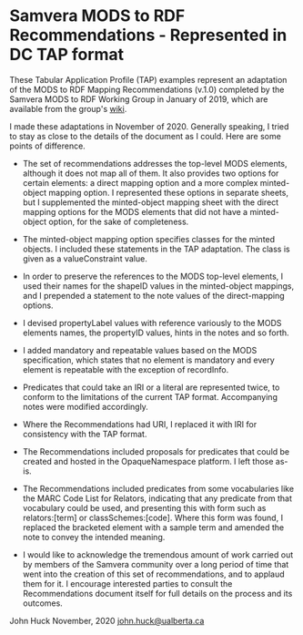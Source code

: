 # Samvera MODS to RDF Recommendations - Represented in DC TAP format

These Tabular Application Profile (TAP) examples represent an adaptation of the MODS to RDF Mapping Recommendations (v.1.0) completed by the Samvera MODS to RDF Working Group in January of 2019, which are available from the group's [wiki](https://samvera.atlassian.net/wiki/spaces/samvera/pages/405212148/MODS+and+RDF+Descriptive+Metadata+Subgroup).

I made these adaptations in November of 2020. Generally speaking, I tried to stay as close to the details of the document as I could. Here are some points of difference.

- The set of recommendations addresses the top-level MODS elements, although it does not map all of them. It also provides two options for certain elements: a direct mapping option and a more complex minted-object mapping option. I represented these options in separate sheets, but I supplemented the minted-object mapping sheet with the direct mapping options for the MODS elements that did not have a minted-object option, for the sake of completeness.

- The minted-object mapping option specifies classes for the minted objects. I included these statements in the TAP adaptation. The class is given as a valueConstraint value.

- In order to preserve the references to the MODS top-level elements, I used their names for the shapeID values in the minted-object mappings, and I prepended a statement to the note values of the direct-mapping options.

- I devised propertyLabel values with reference variously to the MODS elements names, the propertyID values, hints in the notes and so forth.

- I added mandatory and repeatable values based on the MODS specification, which states that no element is mandatory and every element is repeatable with the exception of recordInfo.

- Predicates that could take an IRI or a literal are represented twice, to conform to the limitations of the current TAP format. Accompanying notes were modified accordingly.

- Where the Recommendations had URI, I replaced it with IRI for consistency with the TAP format.

- The Recommendations included proposals for predicates that could be created and hosted in the OpaqueNamespace platform. I left those as-is.

- The Recommendations included predicates from some vocabularies like the MARC Code List for Relators, indicating that any predicate from that vocabulary could be used, and presenting this with form such as relators:[term] or classSchemes:[code]. Where this form was found, I replaced the bracketed element with a sample term and amended the note to convey the intended meaning.

- I would like to acknowledge the tremendous amount of work carried out by members of the Samvera community over a long period of time that went into the creation of this set of recommendations, and to applaud them for it. I encourage interested parties to consult the Recommendations document itself for full details on the process and its outcomes.

John Huck
November, 2020
john.huck@ualberta.ca
